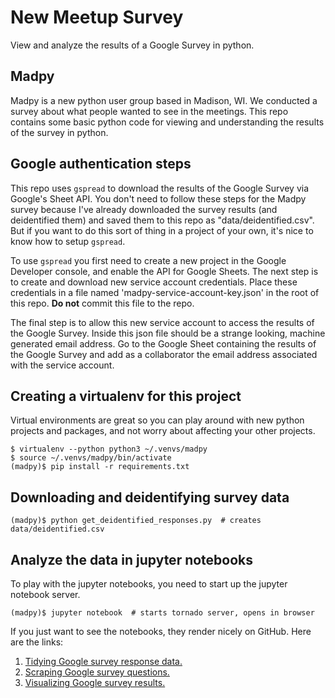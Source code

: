 # New Meetup Survey

View and analyze the results of a Google Survey in python.

## Madpy

Madpy is a new python user group based in Madison, WI. We conducted a survey about what people wanted to see in the meetings. This repo contains some basic python code for viewing and understanding the results of the survey in python.

## Google authentication steps

This repo uses `gspread` to download the results of the Google Survey via Google's Sheet API. You don't need to follow these steps for the Madpy survey because I've already downloaded the survey results (and deidentified them) and saved them to this repo as "data/deidentified.csv". But if you want to do this sort of thing in a project of your own, it's nice to know how to setup `gspread`.

To use `gspread` you first need to create a new project in the Google Developer console, and enable the API for Google Sheets. The next step is to create and download new service account credentials. Place these credentials in a file named 'madpy-service-account-key.json' in the root of this repo. **Do not** commit this file to the repo.

The final step is to allow this new service account to access the results of the Google Survey. Inside this json file should be a strange looking, machine generated email address. Go to the Google Sheet containing the results of the Google Survey and add as a collaborator the email address associated with the service account.

## Creating a virtualenv for this project

Virtual environments are great so you can play around with new python projects and packages, and not worry about affecting your other projects.

    $ virtualenv --python python3 ~/.venvs/madpy
    $ source ~/.venvs/madpy/bin/activate
    (madpy)$ pip install -r requirements.txt

## Downloading and deidentifying survey data

    (madpy)$ python get_deidentified_responses.py  # creates data/deidentified.csv

## Analyze the data in jupyter notebooks

To play with the jupyter notebooks, you need to start up the jupyter notebook server.

    (madpy)$ jupyter notebook  # starts tornado server, opens in browser

If you just want to see the notebooks, they render nicely on GitHub. Here are the links:

1. [Tidying Google survey response data.](https://github.com/madison-python/new-meetup-survey/blob/master/1-getting-google-survey-responses.ipynb)
2. [Scraping Google survey questions.](https://github.com/madison-python/new-meetup-survey/blob/master/2-parsing-google-survey-questions.ipynb)
3. [Visualizing Google survey results.](https://github.com/madison-python/new-meetup-survey/blob/master/3-visualizing-survey-results.ipynb)

